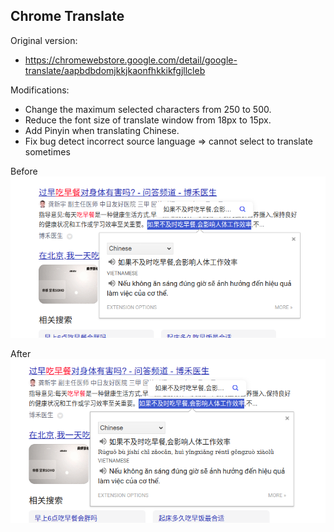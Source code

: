 ## Chrome Translate
Original version:
- https://chromewebstore.google.com/detail/google-translate/aapbdbdomjkkjkaonfhkkikfgjllcleb

Modifications:
- Change the maximum selected characters from 250 to 500.
- Reduce the font size of translate window from 18px to 15px.
- Add Pinyin when translating Chinese.
- Fix bug detect incorrect source language => cannot select to translate sometimes

Before
![](images/chrome-translate-before.png)

After
![](images/chrome-translate-after.png)
